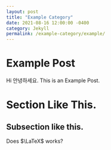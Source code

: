 ```yaml
---
layout: post
title: "Example Category"
date: 2021-08-16 12:00:00 -0400
category: Jekyll
permalink: /example-category/example/
---
```

<h1>Example Post</h1>
Hi 안녕하세요. This is an Example Post. 

Section Like This. 
===========
## Subsection like this. 

Does $\LaTeX$ works?
